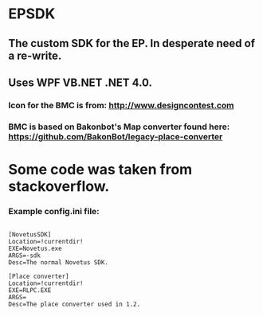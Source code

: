 # EPSDK

## The custom SDK for the EP. In desperate need of a re-write.
## Uses WPF VB.NET .NET 4.0.

### Icon for the BMC is from: http://www.designcontest.com


### BMC is based on Bakonbot's Map converter found here: https://github.com/BakonBot/legacy-place-converter

# Some code was taken from stackoverflow.

### Example config.ini file:
~~~~~~~~ 

[NovetusSDK]
Location=!currentdir!
EXE=Novetus.exe
ARGS=-sdk
Desc=The normal Novetus SDK.

[Place converter]
Location=!currentdir!
EXE=RLPC.EXE
ARGS=
Desc=The place converter used in 1.2.
